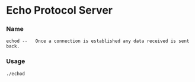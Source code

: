 # Echo Protocol Server

### Name
    echod --   Once a connection is established any data received is sent back.
    
### Usage
    ./echod